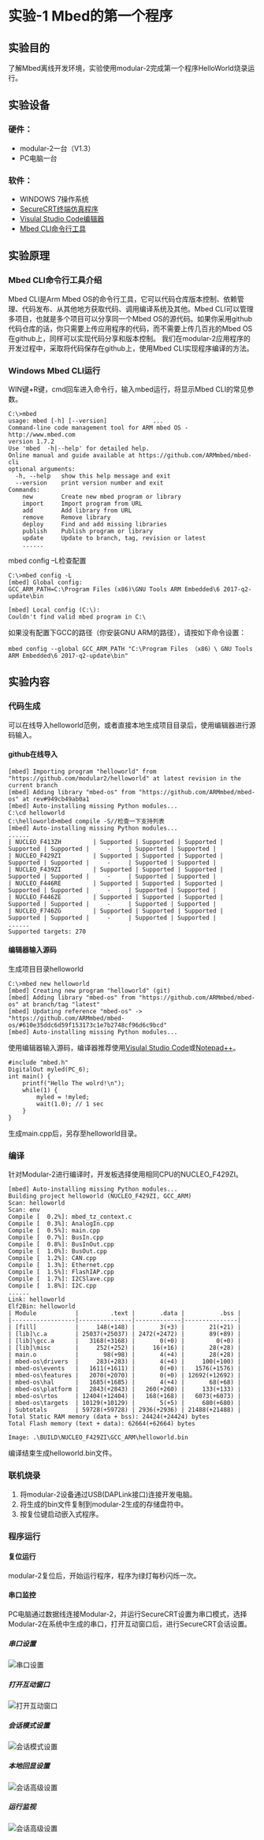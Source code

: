 # 实验-1 Mbed的第一个程序
## 实验目的
了解Mbed离线开发环境，实验使用modular-2完成第一个程序HelloWorld烧录运行。
## 实验设备
### 硬件：
+ modular-2一台（V1.3）
+ PC电脑一台
### 软件：
+ WINDOWS 7操作系统
+ [SecureCRT终端仿真程序](https://www.vandyke.com/download/securecrt/download.html)
+ [Visulal Studio Code编辑器](https://visualstudio.microsoft.com/zh-hans/downloads/)
+ [Mbed CLI命令行工具](http://mbed-os.s3-eu-west-1.amazonaws.com/builds/Mbed_installer_v0.4.7.exe) 
## 实验原理
### Mbed CLI命令行工具介绍
Mbed CLI是Arm Mbed OS的命令行工具，它可以代码仓库版本控制、依赖管理、代码发布、从其他地方获取代码、调用编译系统及其他。Mbed CLI可以管理多项目，也就是多个项目可以分享同一个Mbed OS的源代码。如果你采用github代码仓库的话，你只需要上传应用程序的代码，而不需要上传几百兆的Mbed OS在github上，同样可以实现代码分享和版本控制。
我们在modular-2应用程序的开发过程中，采取将代码保存在github上，使用Mbed CLI实现程序编译的方法。
### Windows Mbed CLI运行
WIN键+R键，cmd回车进入命令行，输入mbed运行，将显示Mbed CLI的常见参数。
```
C:\>mbed
usage: mbed [-h] [--version]             ...
Command-line code management tool for ARM mbed OS - http://www.mbed.com
version 1.7.2
Use 'mbed  -h|--help' for detailed help.
Online manual and guide available at https://github.com/ARMmbed/mbed-cli
optional arguments:
  -h, --help   show this help message and exit
  --version    print version number and exit
Commands:
    new        Create new mbed program or library
    import     Import program from URL
    add        Add library from URL
    remove     Remove library
    deploy     Find and add missing libraries
    publish    Publish program or library
    update     Update to branch, tag, revision or latest
    ......
```
mbed config –L检查配置
```
C:\>mbed config -L
[mbed] Global config:
GCC_ARM_PATH=C:\Program Files (x86)\GNU Tools ARM Embedded\6 2017-q2-update\bin

[mbed] Local config (C:\):
Couldn't find valid mbed program in C:\
```
如果没有配置下GCC的路径（你安装GNU ARM的路径），请按如下命令设置：
```
mbed config --global GCC_ARM_PATH "C:\Program Files （x86）\ GNU Tools ARM Embedded\6 2017-q2-update\bin"
```
## 实验内容
### 代码生成
可以在线导入helloworld范例，或者直接本地生成项目目录后，使用编辑器进行源码输入。
#### github在线导入
```C:\>mbed import https://github.com/modular2/helloworld
[mbed] Importing program "helloworld" from "https://github.com/modular2/helloworld" at latest revision in the current branch
[mbed] Adding library "mbed-os" from "https://github.com/ARMmbed/mbed-os" at rev#949cb49ab0a1
[mbed] Auto-installing missing Python modules...
C:\cd helloworld
C:\helloworld>mbed compile -S//检查一下支持列表
[mbed] Auto-installing missing Python modules...
......
| NUCLEO_F413ZH         | Supported | Supported | Supported | Supported | Supported |     -     | Supported | Supported |
| NUCLEO_F429ZI         | Supported | Supported | Supported | Supported | Supported |     -     | Supported | Supported |
| NUCLEO_F439ZI         | Supported | Supported | Supported | Supported | Supported |     -     | Supported | Supported |
| NUCLEO_F446RE         | Supported | Supported | Supported | Supported | Supported |     -     | Supported | Supported |
| NUCLEO_F446ZE         | Supported | Supported | Supported | Supported | Supported |     -     | Supported | Supported |
| NUCLEO_F746ZG         | Supported | Supported | Supported | Supported | Supported |     -     | Supported | Supported |
......
Supported targets: 270
```
#### 编辑器输入源码
生成项目目录helloworld
```
C:\>mbed new helloworld
[mbed] Creating new program "helloworld" (git)
[mbed] Adding library "mbed-os" from "https://github.com/ARMmbed/mbed-os" at branch/tag "latest"
[mbed] Updating reference "mbed-os" -> "https://github.com/ARMmbed/mbed-os/#610e35ddc6d59f153173c1e7b2748cf96d6c9bcd"
[mbed] Auto-installing missing Python modules...
```
使用编辑器输入源码，编译器推荐使用[Visulal Studio Code](https://visualstudio.microsoft.com/zh-hans/downloads/)或[Notepad++](https://github.com/donho/notepad-plus-plus)。
```
#include "mbed.h"
DigitalOut myled(PC_6);
int main() {
    printf("Hello The wolrd!\n");
    while(1) {
        myled = !myled; 
        wait(1.0); // 1 sec
    }
}
```
生成main.cpp后，另存至helloworld目录。

### 编译
针对Modular-2进行编译时，开发板选择使用相同CPU的NUCLEO_F429ZI。
```C:\helloworld>mbed compile -t GCC_ARM -m NUCLEO_F429ZI
[mbed] Auto-installing missing Python modules...
Building project helloworld (NUCLEO_F429ZI, GCC_ARM)
Scan: helloworld
Scan: env
Compile [  0.2%]: mbed_tz_context.c
Compile [  0.3%]: AnalogIn.cpp
Compile [  0.5%]: main.cpp
Compile [  0.7%]: BusIn.cpp
Compile [  0.8%]: BusInOut.cpp
Compile [  1.0%]: BusOut.cpp
Compile [  1.2%]: CAN.cpp
Compile [  1.3%]: Ethernet.cpp
Compile [  1.5%]: FlashIAP.cpp
Compile [  1.7%]: I2CSlave.cpp
Compile [  1.8%]: I2C.cpp
......
Link: helloworld
Elf2Bin: helloworld
| Module           |         .text |       .data |          .bss |
|------------------|---------------|-------------|---------------|
| [fill]           |     148(+148) |       3(+3) |       21(+21) |
| [lib]\c.a        | 25037(+25037) | 2472(+2472) |       89(+89) |
| [lib]\gcc.a      |   3168(+3168) |       0(+0) |         0(+0) |
| [lib]\misc       |     252(+252) |     16(+16) |       28(+28) |
| main.o           |       98(+98) |       4(+4) |       28(+28) |
| mbed-os\drivers  |     283(+283) |       4(+4) |     100(+100) |
| mbed-os\events   |   1611(+1611) |       0(+0) |   1576(+1576) |
| mbed-os\features |   2070(+2070) |       0(+0) | 12692(+12692) |
| mbed-os\hal      |   1685(+1685) |       4(+4) |       68(+68) |
| mbed-os\platform |   2843(+2843) |   260(+260) |     133(+133) |
| mbed-os\rtos     | 12404(+12404) |   168(+168) |   6073(+6073) |
| mbed-os\targets  | 10129(+10129) |       5(+5) |     680(+680) |
| Subtotals        | 59728(+59728) | 2936(+2936) | 21488(+21488) |
Total Static RAM memory (data + bss): 24424(+24424) bytes
Total Flash memory (text + data): 62664(+62664) bytes

Image: .\BUILD\NUCLEO_F429ZI\GCC_ARM\helloworld.bin
```
编译结束生成helloworld.bin文件。
### 联机烧录
1. 将modular-2设备通过USB(DAPLink接口)连接开发电脑。
2. 将生成的bin文件复制到modular-2生成的存储盘符中。
3. 按复位键启动嵌入式程序。
### 程序运行
#### 复位运行
modular-2复位后，开始运行程序，程序为绿灯每秒闪烁一次。
#### 串口监控
PC电脑通过数据线连接Modular-2，并运行SecureCRT设置为串口模式，选择Modular-2在系统中生成的串口，打开互动窗口后，进行SecureCRT会话设置。
##### 串口设置
![串口设置](./screenshots/securecrt_serial_quick_connect.png)
##### 打开互动窗口
![打开互动窗口](./screenshots/securecrt_view_chat_window.png)
##### 会话模式设置
![会话模式设置](./screenshots/securecrt_session_options_modes_New_line_mode.png)
##### 本地回显设置
![会话高级设置](./screenshots/securecrt_session_options_advanced_local_echo.png)
##### 运行监视
![会话高级设置](./screenshots/securecrt_helloworld_run.png)
